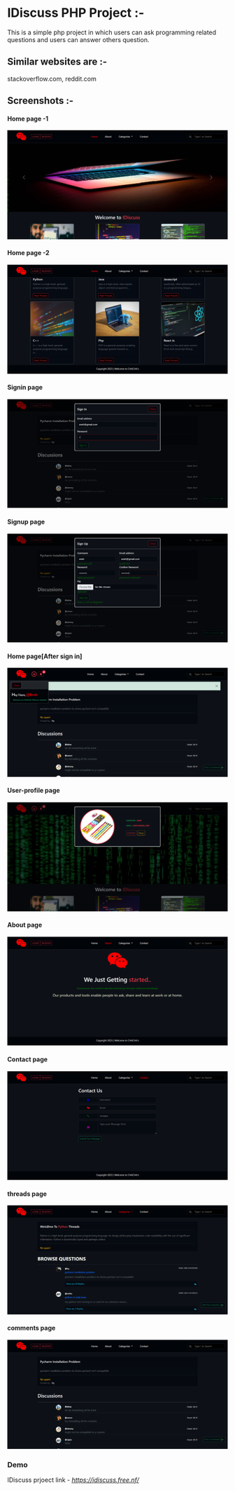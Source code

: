 # IDiscuss PHP Project :-

This is a simple php project in which users can ask programming related questions and users can answer others question.

## Similar websites are :-

stackoverflow.com, reddit.com

## Screenshots :-

#### Home page -1

![Home page 1](imgs/idiscuss_screenshots/idiscuss-screenshot-index.png)

#### Home page -2
![Home page 2](imgs/idiscuss_screenshots/idiscuss-screenshot-index-2.png)
#### Signin page
![signin page 1](imgs/idiscuss_screenshots/idiscuss-screenshot-signin.png)
#### Signup page
![signup page 1](imgs/idiscuss_screenshots/idiscuss-screenshot-signup.png)
#### Home page[After sign in]
![Home page Logged](imgs/idiscuss_screenshots/idiscuss-screenshot-after-signin.png)
#### User-profile page
![](imgs/idiscuss_screenshots/idiscuss-screenshot-user-profile.png)
#### About page
![About page](imgs/idiscuss_screenshots/idiscuss-screenshot-about.png)
#### Contact page
![contact text](imgs/idiscuss_screenshots/idiscuss-screenshot-contact.png)
#### threads page
![Threads page](imgs/idiscuss_screenshots/idiscuss-screenshot-questions.png)
#### comments page
![comments page](imgs/idiscuss_screenshots/idiscuss-screenshot-comments.png)

### Demo

IDiscuss prjoect link - *https://idiscuss.free.nf/*
